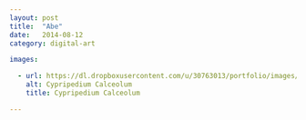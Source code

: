 ```yaml
---
layout: post
title:  "Abe"
date:   2014-08-12
category: digital-art

images:

  - url: https://dl.dropboxusercontent.com/u/30763013/portfolio/images/design/Abe/Abe-mascot.png
    alt: Cypripedium Calceolum
    title: Cypripedium Calceolum

---
```

